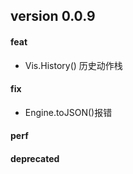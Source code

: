 ## version 0.0.9

#### feat
* Vis.History() 历史动作栈

#### fix

* Engine.toJSON()报错

#### perf

#### deprecated
